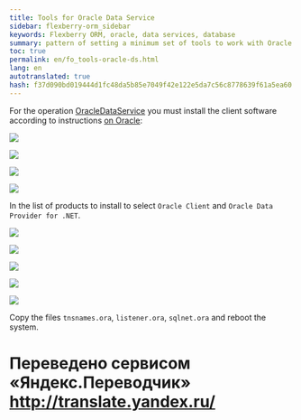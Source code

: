 ```yaml
--- 
title: Tools for Oracle Data Service 
sidebar: flexberry-orm_sidebar 
keywords: Flexberry ORM, oracle, data services, database 
summary: pattern of setting a minimum set of tools to work with Oracle Data Service 
toc: true 
permalink: en/fo_tools-oracle-ds.html 
lang: en 
autotranslated: true 
hash: f37d090bd019444d1fc48da5b85e7049f42e122e5da7c56c8778639f61a5ea60 
--- 
```


For the operation [OracleDataService](fo_oracle-data-service.html) you must install the client software according to instructions [on Oracle](http://www.oracle.com/technetwork/database/winsoft-098398.html): 

![](/images/pages/products/flexberry-orm/data-service/ora-cli-1.png) 

![](/images/pages/products/flexberry-orm/data-service/ora-cli-2.png) 

![](/images/pages/products/flexberry-orm/data-service/ora-cli-3.png) 

![](/images/pages/products/flexberry-orm/data-service/ora-cli-4.png) 

In the list of products to install to select `Oracle Client` and `Oracle Data Provider for .NET`. 

![](/images/pages/products/flexberry-orm/data-service/ora-cli-5.png) 

![](/images/pages/products/flexberry-orm/data-service/ora-cli-6.png) 

![](/images/pages/products/flexberry-orm/data-service/ora-cli-7.png) 

![](/images/pages/products/flexberry-orm/data-service/ora-cli-8.png) 

![](/images/pages/products/flexberry-orm/data-service/ora-cli-9.png) 

Copy the files `tnsnames.ora`, `listener.ora`, `sqlnet.ora` and reboot the system. 



 # Переведено сервисом «Яндекс.Переводчик» http://translate.yandex.ru/